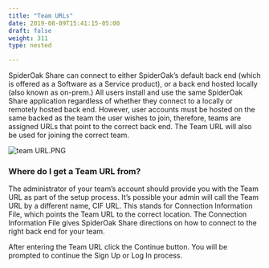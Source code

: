 ```yaml
---
title: "Team URLs"
date: 2019-08-09T15:41:15-05:00
draft: false
weight: 311
type: nested

---
```


SpiderOak Share can connect to either SpiderOak’s default back end (which is offered as a Software as a Service product), or a back end hosted locally (also known as on-prem.) All users install and use the same SpiderOak Share application regardless of whether they connect to a locally or remotely hosted back end. However, user accounts must be hosted on the same backed as the team the user wishes to join, therefore, teams are assigned URLs that point to the correct back end. The Team URL will also be used for joining the correct team.

![team URL.PNG](/user/attachments/fa7055ef.PNG)

### Where do I get a Team URL from? 

The administrator of your team’s account should provide you with the Team URL as part of the setup process. It’s possible your admin will call the Team URL by a different name, CIF URL. This stands for Connection Information File, which points the Team URL to the correct location. The Connection Information File gives SpiderOak Share directions on how to connect to the right back end for your team.

After entering the Team URL click the Continue button. You will be prompted to continue the Sign Up or Log In process.
